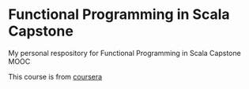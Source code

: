 # Functional Programming in Scala Capstone

My personal respository for Functional Programming in Scala Capstone MOOC

This course is from [coursera](https://www.coursera.org/learn/scala-capstone/)
